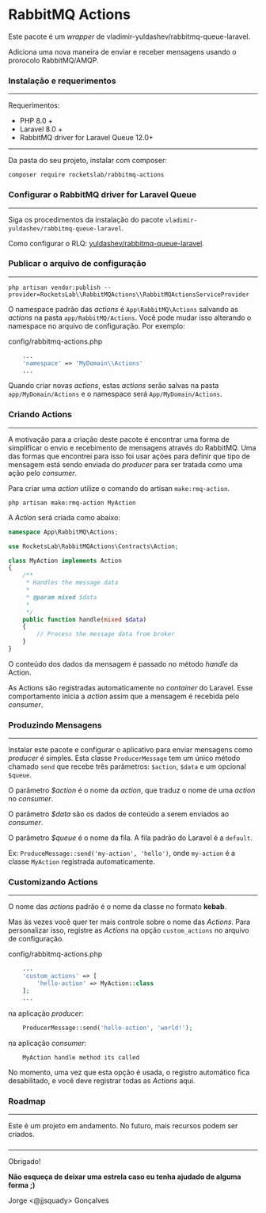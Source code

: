 # RabbitMQ Actions

Este pacote é um _wrapper_ de vladimir-yuldashev/rabbitmq-queue-laravel.

Adiciona uma nova maneira de enviar e receber mensagens usando o prorocolo RabbitMQ/AMQP.

### Instalação e requerimentos

---
Requerimentos:

- PHP 8.0 +
- Laravel 8.0 +
- RabbitMQ driver for Laravel Queue 12.0+
---
Da pasta do seu projeto, instalar com composer:

```shell
composer require rocketslab/rabbitmq-actions
```


### Configurar o RabbitMQ driver for Laravel Queue

---
Siga os procedimentos da instalação do pacote `vladimir-yuldashev/rabbitmq-queue-laravel`.

Como configurar o RLQ: [yuldashev/rabbitmq-queue-laravel](https://github.com/vyuldashev/laravel-queue-rabbitmq).

### Publicar o arquivo de configuração

---
```shell
php artisan vendor:publish --provider=RocketsLab\\RabbitMQActions\\RabbitMQActionsServiceProvider
```

O namespace padrão das _actions_ é `App\RabbitMQ\Actions` salvando as _actions_ na pasta
`app/RabbitMQ/Actions`. Você pode mudar isso alterando o namespace no arquivo de configuração.
Por exemplo:

config/rabbitmq-actions.php
```php 
    ...
    'namespace' => 'MyDomain\\Actions'
    ...
```
Quando criar novas _actions_, estas _actions_ serão salvas na pasta `app/MyDomain/Actions` e o
namespace será `App/MyDomain/Actions`.

### Criando Actions

---
A motivação para a criação deste pacote é encontrar uma forma de simplificar
o envio e recebimento de mensagens através do RabbitMQ. Uma das formas que encontrei 
para isso foi usar ações para definir que tipo de mensagem está sendo enviada 
do _producer_ para ser tratada como uma ação pelo _consumer_.

Para criar uma _action_ utilize o comando do artisan `make:rmq-action`.

```shell
php artisan make:rmq-action MyAction
```

A _Action_ será criada como abaixo:

```php
namespace App\RabbitMQ\Actions;

use RocketsLab\RabbitMQActions\Contracts\Action;

class MyAction implements Action
{
    /**
     * Handles the message data
     *
     * @param mixed $data
     *
     */
    public function handle(mixed $data)
    {
        // Process the message data from broker
    }
}
```

O conteúdo dos dados da mensagem é passado no método _handle_ da Action.

As Actions são registradas automaticamente no _container_ do Laravel.
Esse comportamento inicia a _action_ assim que a mensagem é recebida pelo _consumer_.

### Produzindo Mensagens

---
Instalar este pacote e configurar o aplicativo para enviar mensagens como _producer_ é simples.
Esta classe `ProducerMessage` tem um único método chamado `send` que recebe três parâmetros:
`$action`, `$data` e um opcional `$queue`.

O parâmetro *$action* é o nome da _action_, que traduz o nome de uma _action_ no _consumer_.

O parâmetro *$data* são os dados de conteúdo a serem enviados ao _consumer_.

O parâmetro *$queue* é o nome da fila. A fila padrão do Laravel é a `default`.

Ex: `ProduceMessage::send('my-action', 'hello')`, onde `my-action` é a classe `MyAction` 
registrada automaticamente.


### Customizando Actions

---
O nome das _actions_ padrão é o nome da classe no formato **kebab**.

Mas às vezes você quer ter mais controle sobre o nome das _Actions_. 
Para personalizar isso, registre as _Actions_ na opção `custom_actions` no arquivo de configuração.

config/rabbitmq-actions.php
```php
    ...
    'custom_actions' => [
        'hello-action' => MyAction::class
    ];
    ...
```

na aplicação _producer_:
```php
    ProducerMessage::send('hello-action', 'world!');
```

na aplicação _consumer_:
```
    MyAction handle method its called
```

No momento, uma vez que esta opção é usada, o registro automático fica desabilitado, e você deve registrar todas as _Actions_
aqui.

### Roadmap

---
Este é um projeto em andamento. No futuro, mais recursos podem ser criados.

###

---
Obrigado!

**Não esqueça de deixar uma estrela caso eu tenha ajudado de alguma forma ;)**

Jorge <@jjsquady> Gonçalves
